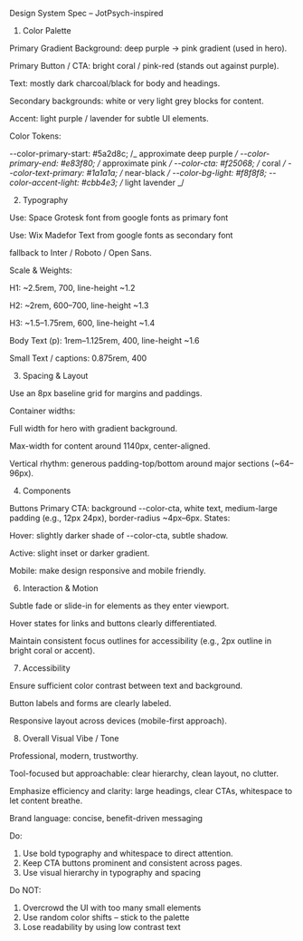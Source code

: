 Design System Spec – JotPsych-inspired

1. Color Palette

Primary Gradient Background: deep purple → pink gradient (used in hero).

Primary Button / CTA: bright coral / pink-red (stands out against purple).

Text: mostly dark charcoal/black for body and headings.

Secondary backgrounds: white or very light grey blocks for content.

Accent: light purple / lavender for subtle UI elements.

Color Tokens:

--color-primary-start: #5a2d8c; /_ approximate deep purple _/
--color-primary-end: #e83f80; /_ approximate pink _/
--color-cta: #f25068; /_ coral _/
--color-text-primary: #1a1a1a; /_ near-black _/
--color-bg-light: #f8f8f8;
--color-accent-light: #cbb4e3; /_ light lavender _/

2. Typography

Use: Space Grotesk font from google fonts as primary font

Use: Wix Madefor Text from google fonts as secondary font

<style>
@import url('https://fonts.googleapis.com/css2?family=Space+Grotesk:wght@300..700&family=Wix+Madefor+Text:ital,wght@0,400..800;1,400..800&display=swap');
</style>

fallback to Inter / Roboto / Open Sans.

Scale & Weights:

H1: ~2.5rem, 700, line-height ~1.2

H2: ~2rem, 600–700, line-height ~1.3

H3: ~1.5–1.75rem, 600, line-height ~1.4

Body Text (p): 1rem–1.125rem, 400, line-height ~1.6

Small Text / captions: 0.875rem, 400

3. Spacing & Layout

Use an 8px baseline grid for margins and paddings.

Container widths:

Full width for hero with gradient background.

Max-width for content around 1140px, center-aligned.

Vertical rhythm: generous padding-top/bottom around major sections (~64–96px).

4. Components

Buttons
Primary CTA: background --color-cta, white text, medium-large padding (e.g., 12px 24px), border-radius ~4px–6px.
States:

Hover: slightly darker shade of --color-cta, subtle shadow.

Active: slight inset or darker gradient.

Mobile: make design responsive and mobile friendly.


6. Interaction & Motion

Subtle fade or slide-in for elements as they enter viewport.

Hover states for links and buttons clearly differentiated.

Maintain consistent focus outlines for accessibility (e.g., 2px outline in bright coral or accent).

7. Accessibility

Ensure sufficient color contrast between text and background.

Button labels and forms are clearly labeled.

Responsive layout across devices (mobile-first approach).

8. Overall Visual Vibe / Tone

Professional, modern, trustworthy.

Tool-focused but approachable: clear hierarchy, clean layout, no clutter.

Emphasize efficiency and clarity: large headings, clear CTAs, whitespace to let content breathe.

Brand language: concise, benefit-driven messaging 

Do: 
1. Use bold typography and whitespace to direct attention.	
2. Keep CTA buttons prominent and consistent across pages.	
3. Use visual hierarchy in typography and spacing


Do NOT: 
1. Overcrowd the UI with too many small elements
2. Use random color shifts – stick to the palette
3. Lose readability by using low contrast text
